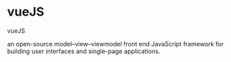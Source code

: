 # vueJS
vueJS

an open-source model–view–viewmodel front end JavaScript framework for building user interfaces and single-page applications.
